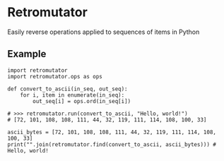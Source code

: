 # Retromutator

Easily reverse operations applied to sequences of items in Python

## Example

```python3
import retromutator
import retromutator.ops as ops

def convert_to_ascii(in_seq, out_seq):
    for i, item in enumerate(in_seq):
        out_seq[i] = ops.ord(in_seq[i])

# >>> retromutator.run(convert_to_ascii, "Hello, world!")
# [72, 101, 108, 108, 111, 44, 32, 119, 111, 114, 108, 100, 33]

ascii_bytes = [72, 101, 108, 108, 111, 44, 32, 119, 111, 114, 108, 100, 33]
print("".join(retromutator.find(convert_to_ascii, ascii_bytes))) # Hello, world!
```